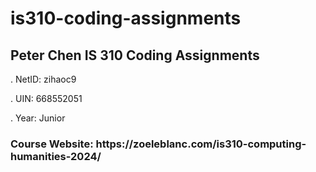 <h1>is310-coding-assignments</h1>

## Peter Chen IS 310 Coding Assignments

\. NetID: zihaoc9

\. UIN: 668552051

\. Year: Junior


<h3> Course Website: https://zoeleblanc.com/is310-computing-humanities-2024/ </h3>